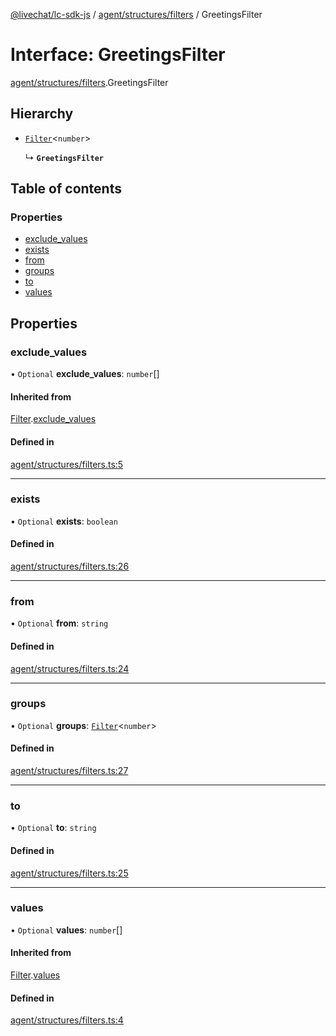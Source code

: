 [@livechat/lc-sdk-js](../README.md) / [agent/structures/filters](../modules/agent_structures_filters.md) / GreetingsFilter

# Interface: GreetingsFilter

[agent/structures/filters](../modules/agent_structures_filters.md).GreetingsFilter

## Hierarchy

- [`Filter`](agent_structures_filters.Filter.md)<`number`\>

  ↳ **`GreetingsFilter`**

## Table of contents

### Properties

- [exclude\_values](agent_structures_filters.GreetingsFilter.md#exclude_values)
- [exists](agent_structures_filters.GreetingsFilter.md#exists)
- [from](agent_structures_filters.GreetingsFilter.md#from)
- [groups](agent_structures_filters.GreetingsFilter.md#groups)
- [to](agent_structures_filters.GreetingsFilter.md#to)
- [values](agent_structures_filters.GreetingsFilter.md#values)

## Properties

### exclude\_values

• `Optional` **exclude\_values**: `number`[]

#### Inherited from

[Filter](agent_structures_filters.Filter.md).[exclude_values](agent_structures_filters.Filter.md#exclude_values)

#### Defined in

[agent/structures/filters.ts:5](https://github.com/livechat/lc-sdk-js/blob/125a327/src/agent/structures/filters.ts#L5)

___

### exists

• `Optional` **exists**: `boolean`

#### Defined in

[agent/structures/filters.ts:26](https://github.com/livechat/lc-sdk-js/blob/125a327/src/agent/structures/filters.ts#L26)

___

### from

• `Optional` **from**: `string`

#### Defined in

[agent/structures/filters.ts:24](https://github.com/livechat/lc-sdk-js/blob/125a327/src/agent/structures/filters.ts#L24)

___

### groups

• `Optional` **groups**: [`Filter`](agent_structures_filters.Filter.md)<`number`\>

#### Defined in

[agent/structures/filters.ts:27](https://github.com/livechat/lc-sdk-js/blob/125a327/src/agent/structures/filters.ts#L27)

___

### to

• `Optional` **to**: `string`

#### Defined in

[agent/structures/filters.ts:25](https://github.com/livechat/lc-sdk-js/blob/125a327/src/agent/structures/filters.ts#L25)

___

### values

• `Optional` **values**: `number`[]

#### Inherited from

[Filter](agent_structures_filters.Filter.md).[values](agent_structures_filters.Filter.md#values)

#### Defined in

[agent/structures/filters.ts:4](https://github.com/livechat/lc-sdk-js/blob/125a327/src/agent/structures/filters.ts#L4)
